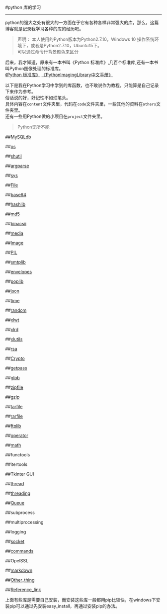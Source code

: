 #python 库的学习

-----

python的强大之处有很大的一方面在于它有各种各样非常强大的库，那么，这篇博客就是记录我学习各种的库的经历吧。
>声明：
>本人使用的Python版本为Python2.7.10，Windows 10 操作系统环境下，或者是Python2.7.10，Ubuntu15下。                                
>可以通过命令行背景颜色来区分


后来，我才知道，原来有一本书叫《Python 标准库》,几百个标准库,还有一本书叫Python图像处理的标准库。       
[《Python 标准库》](others/python标准库.pdf) [《PythonImagingLibrary中文手册》](others/PythonImagingLibrary中文手册.pdf)

以下是我在Python学习中学到的库函数，也不敢说作为教程，只能算是自己记录下来作为参考。        
俗话说的好，好记性不如烂笔头。                                                    
具体内容在`content`文件夹里，代码在`code`文件夹里，一些其他的资料在`others`文件夹里。     
还有一些用Python做的小项目在`project`文件夹里。              

>Python无所不能

##[MySQLdb](content/MySQLdb.md)

##[os](content/os.md)

##[shutil](content/shutil.md)

##[argparse](content/argparse.md)

##[sys](content/sys.md)

##[File](content/file.md)

##[base64](content/base64.md)

##[hashlib](content/hashlib.md)

##[md5](content/md5.md)

##[binacsii](content/binacsii.md)

##[media](content/media.md)

##[Image](content/Image.md)

##[PIL](content/PIL.md)

##[smtplib](content/smtplib.md)

##[envelopes](content/envelopes.md)

##[poplib](content/poplib.md)

##[json](content/json.md)

##[time](content/time.md)

##[random](content/random.md)

##[xlwt](content/xlwt.md)

##[xlrd](content/xlrd.md)

##[xlutils](content/xlutils.md)

##[rsa](content/rsa.md)

##[Crypto](content/Crypto.md)

##[getpass](content/getpass.md)

##[glob](content/glob.md)

##[zipfile](content/zipfile.md)      

##[gzip](content/gzip.md)

##[tarfile](content/tarfile.md)            

##[rarfile](content/rarfile.md)

##[ftplib](content/ftplib.md)     

##[operator](content/operator.md)

##[math](content/math.md)

##functools 

##itertools

##Tkinter
GUI

##[thread](content/thread.md)                   

##[threading](content/threading.md)

##[Queue](content/Queue.md)

##subprocess  

##multiprocessing

##logging

##[socket](content/socket.md)

##[commands](content/commands.md)

##OpelSSL

##[markdown](content/markdown.md)

##[Other_thing](content/other_thing.md)

##[Reference_link](content/reference_link.md)

上面有些库是需要自己安装，而安装这些库一般都用pip比较快，在windows下安装pip可以通过先安装easy_install，再通过安装pip的办法。
